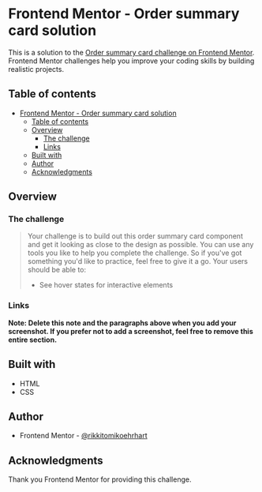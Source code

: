 # Frontend Mentor - Order summary card solution

This is a solution to the [Order summary card challenge on Frontend Mentor](https://www.frontendmentor.io/challenges/order-summary-component-QlPmajDUj). Frontend Mentor challenges help you improve your coding skills by building realistic projects. 

## Table of contents

- [Frontend Mentor - Order summary card solution](#frontend-mentor---order-summary-card-solution)
  - [Table of contents](#table-of-contents)
  - [Overview](#overview)
    - [The challenge](#the-challenge)
    - [Links](#links)
  - [Built with](#built-with)
  - [Author](#author)
  - [Acknowledgments](#acknowledgments)

## Overview

### The challenge

>Your challenge is to build out this order summary card component and get it looking as close to the design as possible.
>You can use any tools you like to help you complete the challenge. So if you've got something you'd like to practice, feel free to give it a go.
>Your users should be able to:
>- See hover states for interactive elements


### Links

<!-- - Solution URL: [Add solution URL here](https://your-solution-url.com)
- Live Site URL: [Add live site URL here](https://your-live-site-url.com) -->


**Note: Delete this note and the paragraphs above when you add your screenshot. If you prefer not to add a screenshot, feel free to remove this entire section.**


## Built with

- HTML
- CSS 


## Author

- Frontend Mentor - [@rikkitomikoehrhart](https://www.frontendmentor.io/profile/rikkitomikoehrhart)

## Acknowledgments

Thank you Frontend Mentor for providing this challenge.

